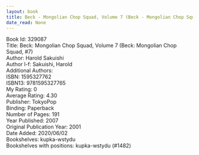 ```yaml
---
layout: book
title: Beck - Mongolian Chop Squad, Volume 7 (Beck - Mongolian Chop Squad,  no. 7)
date_read: None
---
```


Book Id: 329087<br />
Title: Beck: Mongolian Chop Squad, Volume 7 (Beck: Mongolian Chop Squad, #7)<br />
Author: Harold Sakuishi<br />
Author l-f: Sakuishi, Harold<br />
Additional Authors: <br />
ISBN: 1595327762<br />
ISBN13: 9781595327765<br />
My Rating: 0<br />
Average Rating: 4.30<br />
Publisher: TokyoPop<br />
Binding: Paperback<br />
Number of Pages: 191<br />
Year Published: 2007<br />
Original Publication Year: 2001<br />
Date Added: 2020/06/02<br />
Bookshelves: kupka-wstydu<br />
Bookshelves with positions: kupka-wstydu (#1482)<br />


